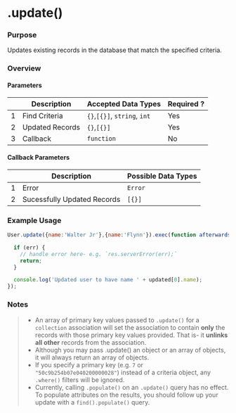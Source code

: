 # .update()
### Purpose
Updates existing records in the database that match the specified criteria.

### Overview
#### Parameters

|   |     Description     | Accepted Data Types | Required ? |
|---|---------------------|---------------------|------------|
| 1 |   Find Criteria     |   `{}`,`[{}]`, `string`, `int`  |   Yes     |
| 2 |   Updated Records   |   `{}`,`[{}]`       |   Yes     |
| 3 |     Callback        | `function`          | No        |

#### Callback Parameters

|   |     Description     | Possible Data Types |
|---|---------------------|---------------------|
| 1 |  Error              | `Error`             |
| 2 |  Sucessfully Updated Records    | `[{}]`        |

### Example Usage

```javascript
User.update({name:'Walter Jr'},{name:'Flynn'}).exec(function afterwards(err, updated){

  if (err) {
    // handle error here- e.g. `res.serverError(err);`
    return;
  }

  console.log('Updated user to have name ' + updated[0].name);
});

```
### Notes
> + An array of primary key values passed to `.update()` for a `collection` association will set the association to contain **only** the records with those primary key values provided.  That is- it **unlinks all other** records from the association.
> + Although you may pass .update() an object or an array of objects, it will always return an array of objects.
> + If you specify a primary key (e.g. `7` or `"50c9b254b07e040200000028"`) instead of a criteria object, any `.where()` filters will be ignored.
> + Currently, calling `.populate()` on an `.update()` query has no effect.  To populate attributes on the results, you should follow up your update with a `find().populate()` query.


<docmeta name="uniqueID" value="update727440">
<docmeta name="methodType" value="mcm">
<docmeta name="importance" value="undefined">
<docmeta name="displayName" value=".update()">


